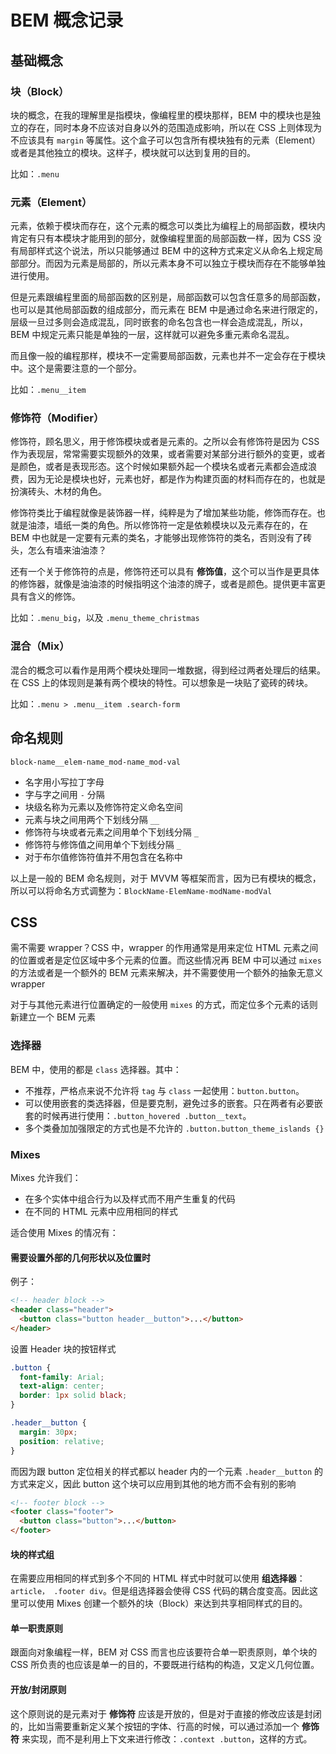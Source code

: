 # BEM 概念记录

## 基础概念

### 块（Block）

块的概念，在我的理解里是指模块，像编程里的模块那样，BEM 中的模块也是独立的存在，同时本身不应该对自身以外的范围造成影响，所以在 CSS 上则体现为不应该具有 `margin` 等属性。这个盒子可以包含所有模块独有的元素（Element）或者是其他独立的模块。这样子，模块就可以达到复用的目的。

比如：`.menu`

### 元素（Element）

元素，依赖于模块而存在，这个元素的概念可以类比为编程上的局部函数，模块内肯定有只有本模块才能用到的部分，就像编程里面的局部函数一样，因为 CSS 没有局部样式这个说法，所以只能够通过 BEM 中的这种方式来定义从命名上规定局部部分。而因为元素是局部的，所以元素本身不可以独立于模块而存在不能够单独进行使用。

但是元素跟编程里面的局部函数的区别是，局部函数可以包含任意多的局部函数，也可以是其他局部函数的组成部分，而元素在 BEM 中是通过命名来进行限定的，层级一旦过多则会造成混乱，同时嵌套的命名包含也一样会造成混乱，所以，BEM 中规定元素只能是单独的一层，这样就可以避免多重元素命名混乱。

而且像一般的编程那样，模块不一定需要局部函数，元素也并不一定会存在于模块中。这个是需要注意的一个部分。

比如：`.menu__item`

### 修饰符（Modifier）

修饰符，顾名思义，用于修饰模块或者是元素的。之所以会有修饰符是因为 CSS 作为表现层，常常需要实现额外的效果，或者需要对某部分进行额外的变更，或者是颜色，或者是表现形态。这个时候如果额外起一个模块名或者元素都会造成浪费，因为无论是模块也好，元素也好，都是作为构建页面的材料而存在的，也就是扮演砖头、木材的角色。

修饰符类比于编程就像是装饰器一样，纯粹是为了增加某些功能，修饰而存在。也就是油漆，墙纸一类的角色。所以修饰符一定是依赖模块以及元素存在的，在 BEM 中也就是一定要有元素的类名，才能够出现修饰符的类名，否则没有了砖头，怎么有墙来油油漆？

还有一个关于修饰符的点是，修饰符还可以具有 **修饰值**，这个可以当作是更具体的修饰器，就像是油油漆的时候指明这个油漆的牌子，或者是颜色。提供更丰富更具有含义的修饰。

比如：`.menu_big`，以及 `.menu_theme_christmas`

### 混合（Mix）

混合的概念可以看作是用两个模块处理同一堆数据，得到经过两者处理后的结果。在 CSS 上的体现则是兼有两个模块的特性。可以想象是一块贴了瓷砖的砖块。

比如：`.menu > .menu__item .search-form`

## 命名规则

`block-name__elem-name_mod-name_mod-val`

- 名字用小写拉丁字母
- 字与字之间用 `-` 分隔
- 块级名称为元素以及修饰符定义命名空间
- 元素与块之间用两个下划线分隔 `__`
- 修饰符与块或者元素之间用单个下划线分隔 `_`
- 修饰符与修饰值之间用单个下划线分隔 `_`
- 对于布尔值修饰符值并不用包含在名称中

以上是一般的 BEM 命名规则，对于 MVVM 等框架而言，因为已有模块的概念，所以可以将命名方式调整为：`BlockName-ElemName-modName-modVal`

## CSS

需不需要 wrapper？CSS 中，wrapper 的作用通常是用来定位 HTML 元素之间的位置或者是定位区域中多个元素的位置。而这些情况再 BEM 中可以通过 `mixes` 的方法或者是一个额外的 BEM 元素来解决，并不需要使用一个额外的抽象无意义 wrapper

对于与其他元素进行位置确定的一般使用 `mixes` 的方式，而定位多个元素的话则新建立一个 BEM 元素

### 选择器

BEM 中，使用的都是 `class` 选择器。其中：

- 不推荐，严格点来说不允许将 `tag` 与 `class` 一起使用：`button.button`。
- 可以使用嵌套的类选择器，但是要克制，避免过多的嵌套。只在两者有必要嵌套的时候再进行使用：`.button_hovered .button__text`。
- 多个类叠加加强限定的方式也是不允许的 `.button.button_theme_islands {}`

### Mixes

Mixes 允许我们：

- 在多个实体中组合行为以及样式而不用产生重复的代码
- 在不同的 HTML 元素中应用相同的样式

适合使用 Mixes 的情况有：

#### 需要设置外部的几何形状以及位置时

例子：

```html
<!-- header block -->
<header class="header">
  <button class="button header__button">...</button>
</header>
```

设置 Header 块的按钮样式

```css
.button {
  font-family: Arial;
  text-align: center;
  border: 1px solid black;
}

.header__button {
  margin: 30px;
  position: relative;
}
```

而因为跟 button 定位相关的样式都以 header 内的一个元素 `.header__button` 的方式来定义，因此 button 这个块可以应用到其他的地方而不会有别的影响

```html
<!-- footer block -->
<footer class="footer">
  <button class="button">...</button>
</footer>
```

#### 块的样式组

在需要应用相同的样式到多个不同的 HTML 样式中时就可以使用 **组选择器**：`article， .footer div`。但是组选择器会使得 CSS 代码的耦合度变高。因此这里可以使用 Mixes 创建一个额外的块（Block）来达到共享相同样式的目的。

#### 单一职责原则

跟面向对象编程一样，BEM 对 CSS 而言也应该要符合单一职责原则，单个块的 CSS 所负责的也应该是单一的目的，不要既进行结构的构造，又定义几何位置。

#### 开放/封闭原则

这个原则说的是元素对于 **修饰符** 应该是开放的，但是对于直接的修改应该是封闭的，比如当需要重新定义某个按钮的字体、行高的时候，可以通过添加一个 **修饰符** 来实现，而不是利用上下文来进行修改：`.context .button`，这样的方式。
